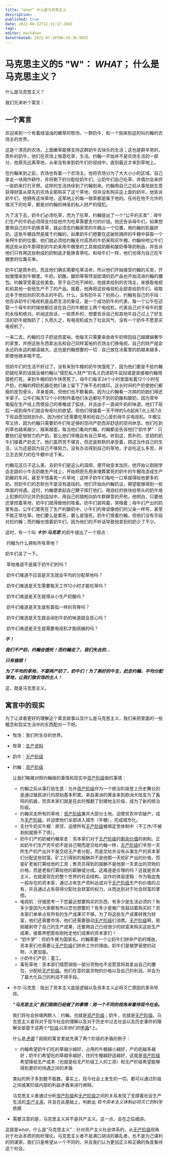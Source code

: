 ```yaml
---
title: ”what“ 什么是马克思主义
description: 
published: true
date: 2022-08-22T12:31:17.260Z
tags: 
editor: markdown
dateCreated: 2022-07-28T06:26:36.969Z
---
```


# 马克思主义的5 "W"： *WHAT*； 什么是马克思主义？

什么是马克思主义？

我们先来听个寓言：

## 一个寓言

欢迎来到一个有着绿油油的嫩草的牧场，一群奶牛，和一个刚来到这的叫约翰的农场主的世界。

这是个漂亮的农场，上面嫩草能够支持这群奶牛去快乐的生活；这也是群辛劳的，质朴的奶牛，他们在农场上惬意吃草，生活。约翰一开始并不是农场生活的一部分，他原先远离草地，从来没有来到奶牛们的视线中，直到最近才来到草地上。

在约翰来到之前，农场也有着一个农场主。他将农场分为了大大小小的区域，自己拿走一块用作耕作，并将剩下的分配给奶牛们，让奶牛们自己吃草，并偶尔会来挤一些奶来打打牙祭。这样的生活持续到了约翰到来。约翰用自己之前从事抢劫生意获得财富从原先的农场主那购买了这个草地，但并没有购买这上面的奶牛。他告诉奶牛们，他拥有这块草地，这草地上的每一根草都是属于他的。任何在他不允许的情况下的吃草，都是对约翰的神圣的私人财产的侵犯。

为了活下去，奶牛们必须吃草，而为了吃草，约翰提出了一个“公平的买卖”：母牛们生产的牛奶必须得支付给他作为吃草需要支付的价钱。他还告诉母牛们，如果想要用自己的牛奶换青草，就必须去约翰家旁的牛棚占一个位置，用约翰的机器挤奶。这些牛棚自然是属于约翰的，如果奶牛们想要在这破败拥挤的牛棚中获取一个来榨牛奶的位置，他们就必须给约翰支付高昂的牛奶来购买牛棚。约翰吩咐公牛们用这些从奶牛那得到的牛奶来用牛棚里的工具做成奶酪和酸奶等等奶制品，并告诉他们只有用这些制成的奶制品才能换青草吃。和母牛们一样，他们也得为自己在牛棚里的位置买单。

奶牛们是质朴的，而且他们确实需要吃草活命，所以他们开始接受约翰的买卖，开始慢慢来到牛棚里。牛奶，奶酪，酸奶等等馋涎欲滴的奶产品也开始流进约翰的腰包。约翰享受着这些美食。至于自己吃不掉的，他就卖给别的农场主，来换取电视机和其他一些他生产不了的产品。接着，他再把这些电视机全部卖给奶牛们，收取远多于他给别的农场主的牛奶。什么，没有奶牛买？别担心，约翰有自己的手段：他告诉奶牛们电视机是品质生活的象征，是一个成功奶牛的代表，每一个公牛在迎娶一个母牛的时候他都应该在自己的牛棚安上两个电视机，代表自己对于母牛的爱的永恒和绝对。听闻这些话，一些质朴的，想要告诉自己和其他牛自己过上了好生活的奶牛就掏奶了；久而久之，有电视机成为了社会风气，没有一个奶牛不愿意买电视机了。

一来二去，约翰的日子舒适而富裕。他每天只需要来收收牛奶带回自己越建越奢华的家里，并把这些东西拿出去和自己同样富裕的农场主们换电视，自己的财产就会永远的永远的越滚越大。这也是约翰想要的一切：自己放在冰窖里的奶越来越多，即使他根本喝不完。

但奶牛们的生活不好过了。没有来到牛棚的奶牛快饿死了，因为他们要是不给约翰奶就吃草的话就会被约翰以“侵犯私人财产”的名义扔进奶牛监狱或是直接被约翰用猎枪打死。来到牛棚的奶牛快苦死了。母牛们每天24个小时里面有着12个小时在产奶，约翰的榨奶机器在她们身上留下了抹不去的烙印。这长时间的产奶使她们都瘦的皮包骨头，浑身是病，但他们也不敢看病，因为让约翰看一次病的奶她们得还半辈子。公牛们每天12个小时制作着他们永远都吃不到的奶酪和酸奶，因为常年匍匐在生产线上而使自己的脊椎成了弧状，并且由于一直闻牛奶的味道，他们下班后一闻到母牛们就会有呕吐的欲望。但他们得接着一天不停的5点起床7点上班7点下班自愿加班到9点，因为他们还需要吃草和给自己心爱的母牛买电视机。牛棚又窄又挤，因为约翰只需要奶牛们有足够的空间产奶而非舒适的空间休息。他们吃到的草也越来越少，越来越差。每当他们看向约翰，约翰都会告诉他们“奶牛梦”：只要他们足够努力的产奶，那么他们早晚会有自己草地。听到这，质朴的，坚韧的奶牛们接着产奶去了。他们虽然苦不堪言，但还是默默的承受着，把这当作自己的生活，认为还是因为自己不够努力，没有办法得到自己的草地，才会吃这么多苦，并立志去努力的在牛棚中活下来。

约翰见这日子这么美，且奶牛们是这么的温顺，便开始变本加厉。他开始让刚刚学会走路的小牛去奶酪生产线上，开始把原先用来埋葬累死的奶牛的牛棚改造成生产奶酪的车间，甚至不惜毒死一片草地：这样子奶牛们每吃一口草就得给他更多的奶。但奶牛们的忍耐也不是没有底线的。他们开始向约翰抗议，期望能够得到一些体面的待遇。这时，约翰便拿起自己鞭子挥打他们，用烧红的铁块给带头的奶牛烙上犯罪的印记并扔到监狱中，用自己的猎枪向奶牛群肆意的开枪。他明白，只要他还掌控着草地，奶牛们就得做他的牲畜。奶牛们哀鸣着，哭嚎着；母牛们产出的奶里有血，公牛们累死在了生产的酸奶中，小牛们的脊梁像他们的父亲一样弯，甚至不能正常吃草。他们要么是累死，要么是饿死。奶牛们恨着约翰，但他们没有手段对抗约翰；而约翰也恨着奶牛们，因为他们的不听话导致他拿到的奶少了不少。

这时，有一个叫 ***卡尔·马克思*** 的奶牛提出了一个观点：

​	约翰为什么拥有所有草地？

奶牛们呆了一下。

​	草地难道不是属于奶牛们的吗？

​	奶牛们难道不应该是天生就会平均的分配草地吗？

​	奶牛们难道是天生需要每天工作12小时才能吃草吗？

​	奶牛们难道是天生就得从小生产奶酪吗？

​	奶牛们难道是天生就有着弧一样的背脊吗？

​	奶牛们难道是天生就会闻到牛奶的味道就会恶心吗？

​	奶牛们难道是天生就需要电视机才能结婚的吗？

***不！***

***我们不产奶，约翰会饿死！而约翰走了，我们失去的...***

***只有枷锁！***

***为了平均的草地，不要再产奶了，奶牛们！为了美好的牛生，赶走约翰，平均分配草地，让我们做农场的主人！***



这，就是马克思主义。

## 寓言中的现实

为了让读者更好的理解这个寓言故事以及什么是马克思主义，我们来把里面的一些概念和现实生活中的东西配对一下吧。

* 牧场：我们所生存的世界。

* 牧草：[生产资料](https://wikired.xyz/zh/词条/生产资料)

* 奶牛：[无产阶级](https://wikired.xyz/zh/词条/无产阶级)

* 约翰：[资产阶级](https://wikired.xyz/zh/词条/资产阶级)

  让我们略微对照约翰做的事情和现实中[资产阶级](https://wikired.xyz/zh/词条/资产阶级)做的事情：

  * 约翰之前从事打劫生意：允许[资产阶级](https://wikired.xyz/zh/词条/资产阶级)作为一个统治阶级登上历史舞台的是通过殖民进行的原始基本积累。来自美洲的黄金来到欧洲大陆变为了轰鸣的机器，而资本家们就是在此时推翻了封建地主阶级，成为了新的统治阶级。
  * 约翰买走所有的草地：[资产阶级](https://wikired.xyz/zh/词条/资产阶级)兼并大部分土地，迫使贫农中农破产，成为[无产阶级](https://wikired.xyz/zh/词条/无产阶级)，并迫使他们全部进入城市（牛棚），完成城市化。
  * 支付牛奶买牛棚：房贷，迫使所有[无产阶级](https://wikired.xyz/zh/词条/无产阶级)被绑定至体制中（不工作/不被剥削就换不了债）。
  * 奶牛们产的奶被约翰拿走：资本家们对于[无产阶级](https://wikired.xyz/zh/词条/无产阶级)的[剩余价值](https://wikired.xyz/zh/词条/剩余价值)的剥削。正如奶牛们生产完牛奶不是自己喝而是交给约翰一样，[无产阶级](https://wikired.xyz/zh/词条/无产阶级)们辛劳一天所生产的产出并不是交给无产者分配，而是交给并没有从事生产的资本家们分配这些财富。矿工们得到的报酬并不是他那一天挖矿产出的价值，而是矿老板打算给他的工资；售货员得到的报酬不是他那一天卖出的货物的价格，而是老板打算给他的薪酬或分成。这难道是合理的吗？这就是资本主义，也就是现在的整个世界的社会结构，运作的体层逻辑：作为吸血鬼一般存在的资本家，通过占有生产资料达成对于[无产阶级](https://wikired.xyz/zh/词条/无产阶级)生产的价值的占有，并且通过占有获得分配社会财富的权力，从而达到对于社会财富的掌控。
  * 电视机：仔细思考一下您最近想要购买的东西，有多少是生活必须的？有多少是因为大家都有所以您也想要的？有多少是被广告鼓动着购买的？资本家们单单占有所有的生产成果可不够。为了将这些生产成果转换为财富，他们还需要市场，他们还需要鼓动[无产阶级](https://wikired.xyz/zh/词条/无产阶级)们消费。[无产阶级](https://wikired.xyz/zh/词条/无产阶级)啊，刚刚被剥夺了自己的生产成果，还要用自己已经很少的财富来购买这些生产成果，接着养肥那些刚抢走他们成果的资本家们！
  * “奶牛梦”：将奶牛换为国家名。约翰需要一个让奶牛们拼命产奶的理由，资本家们也需要让[无产阶级](https://wikired.xyz/zh/词条/无产阶级)们拼命工作的理由。奶牛们是被梦驱使的动物，人更加是。
  * 小奶牛们产奶：童工。
  * 毒死草地：资本家们情愿销毁一部分货物也不会愿意将其拿出自己的腰包，分配给[无产阶级](https://wikired.xyz/zh/词条/无产阶级)。他们在意的是货物的价格以及自己的利润，并会为了最大化自己的利润不择手段。

* 卡尔·马克思：指出了资本主义底层逻辑以及资本主义必将灭亡原因的革命导师。

  ***“马克思主义”我们刚刚已经做了的事情：用一个不同的视角来看待现今社会。***

  我们将社会拆做两群人：约翰，也就是[资产阶级](https://wikired.xyz/zh/词条/资产阶级)；奶牛，也就是[无产阶级](https://wikired.xyz/zh/词条/无产阶级)。马克思主义者将对于现今社会的理解以及对于历史中过去社会以及历史事件的理解全部基于这两个*<u>阶级</u>*以及他们的*<u>矛盾</u>*上。

  什么是<u>*矛盾*</u>？刚刚的寓言里就充满了两个阶级的矛盾的例子：

  * 约翰希望奶牛们吃的草越少越好，占用的牛棚越小越好，产的奶越多越好；奶牛们希望吃的草越多越好，住的牛棚越舒适越好，这就是[资产阶级](https://wikired.xyz/zh/词条/资产阶级)希望降低生产成本（也就是给无产阶级工人的工资）和无产阶级希望能够得到更好的待遇之间的矛盾

  类似的例子多到数不胜数。事实上，现今社会上发生的一切，都可以通过阶级之间或某阶级内部的利益矛盾来进行阐释。

  马克思主义者通过分析[资产阶级](https://wikired.xyz/zh/词条/资产阶级)和[无产阶级](https://wikired.xyz/zh/词条/无产阶级)之间的关系发现了支撑着社会生产生活的<u>*[生产关系](https://wikired.xyz/zh/词条/生产关系)*</u>，并且在此基础上，判断出 *现今资本主义体制必将灭亡的*科学依据

* 需要注意的是，马克思主义并不是共产主义。这一点，会在之后细讲。



这就是*what*，什么是“马克思主义”：针对资产主义社会体系的，从[无产阶级](https://wikired.xyz/zh/词条/无产阶级)视角对于社会本质的剖析理论。马克思主义者不是满口胡话的暴乱者，也不是为己谋利的阴谋家，我们只是希望从一个不同的，并且我们认为更加正义和正确的角度看待这个社会。

